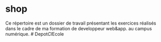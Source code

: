 # shop

Ce répertoire est un dossier de travail présentant les exercices réalisés dans le cadre de ma formation de developpeur web&app. au campus numérique.
#   D e p o t _ C I _ E c o l e  
 